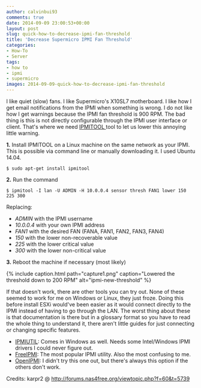 ```yaml
---
author: calvinbui93
comments: true
date: 2014-09-09 23:00:53+00:00
layout: post
slug: quick-how-to-decrease-ipmi-fan-threshold
title: 'Decrease Supermicro IPMI Fan Threshold'
categories:
- How-To
- Server
tags:
- how to
- ipmi
- supermicro
images: 2014-09-09-quick-how-to-decrease-ipmi-fan-threshold
---
```


I like quiet (slow) fans. I like Supermicro's X10SL7 motherboard. I like how I get email notifications from the IPMI when something is wrong. I do not like how I get warnings because the IPMI fan threshold is 900 RPM. The bad thing is this is not directly configurable through the IPMI user interface or client. That's where we need [IPMITOOL ](http://sourceforge.net/projects/ipmitool/files/)tool to let us lower this annoying little warning.

<!-- more -->

**1.** Install IPMITOOL on a Linux machine on the same network as your IPMI. This is possible via command line or manually downloading it. I used Ubuntu 14.04.

```terminal
$ sudo apt-get install ipmitool
```

**2.** Run the command

```terminal  
$ ipmitool -I lan -U ADMIN -H 10.0.0.4 sensor thresh FAN1 lower 150 225 300
```

Replacing:

  * _ADMIN_ with the IPMI username
  * _10.0.0.4_ with your own IPMI address
  * _FAN1_ with the desired FAN (FANA, FAN1, FAN2, FAN3, FAN4)
  * _150_ with the lower non-recoverable value
  * _225_ with the lower critical value
  * _300_ with the lower non-critical value

**3.** Reboot the machine if necessary (most likely)

{% include caption.html path="capture1.png" caption="Lowered the threshold down to 200 RPM" alt="ipmi-new-threshold" %}

If that doesn't work, there are other tools you can try out. None of these seemed to work for me on Windows or Linux, they just froze. Doing this before install ESXi would've been easier as it would connect directly to the IPMI instead of having to go through the LAN. The worst thing about these is that documentation is there but in a glossary format so you have to read the whole thing to understand it, there aren't little guides for just connecting or changing specific features.

  * [IPMIUTIL](http://ipmiutil.sourceforge.net/): Comes in Windows as well. Needs some Intel/Windows IPMI drivers I could never figure out.
  * [FreeIPMI](http://www.gnu.org/software/freeipmi/): The most popular IPMI utility. Also the most confusing to me.
  * [OpenIPMI](http://openipmi.sourceforge.net/): I didn't try this one out, but there's always this option if the others don't work.

Credits: karpr2 @ http://forums.nas4free.org/viewtopic.php?f=60&t=5739
